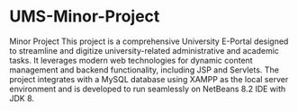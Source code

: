 # UMS-Minor-Project
Minor Project
This project is a comprehensive University E-Portal designed to streamline and digitize university-related administrative and academic tasks. It leverages modern web technologies for dynamic content management and backend functionality, including JSP and Servlets. The project integrates with a MySQL database using XAMPP as the local server environment and is developed to run seamlessly on NetBeans 8.2 IDE with JDK 8.

